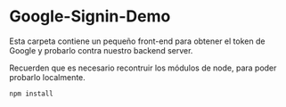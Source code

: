 # Google-Signin-Demo

Esta carpeta contiene un pequeño front-end para obtener el token de Google y probarlo contra nuestro backend server.

Recuerden que es necesario recontruir los módulos de node, para poder probarlo localmente.

```
npm install
```